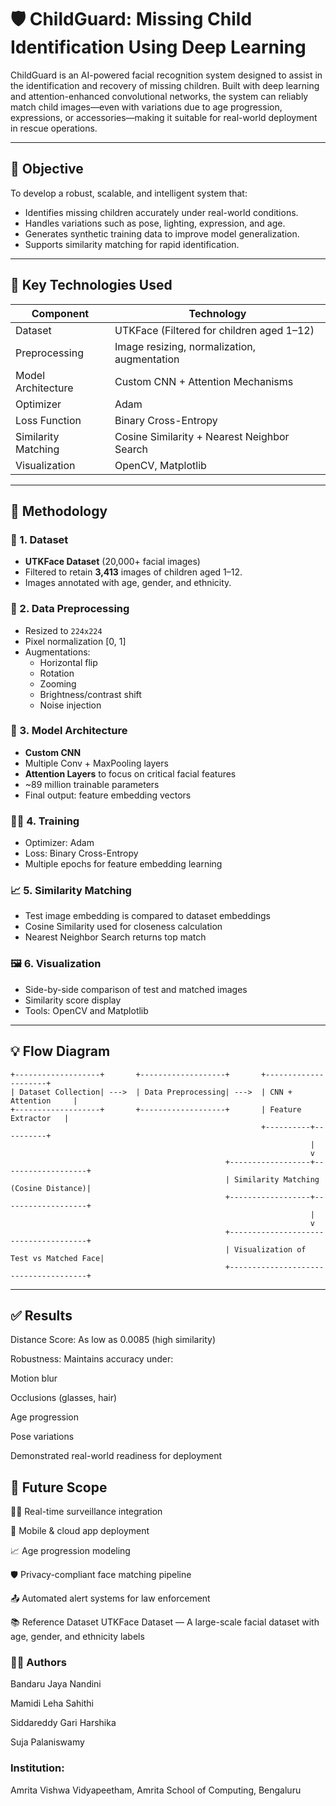 # 🛡️ ChildGuard: Missing Child Identification Using Deep Learning

ChildGuard is an AI-powered facial recognition system designed to assist in the identification and recovery of missing children. Built with deep learning and attention-enhanced convolutional networks, the system can reliably match child images—even with variations due to age progression, expressions, or accessories—making it suitable for real-world deployment in rescue operations.

---

## 🎯 Objective

To develop a robust, scalable, and intelligent system that:
- Identifies missing children accurately under real-world conditions.
- Handles variations such as pose, lighting, expression, and age.
- Generates synthetic training data to improve model generalization.
- Supports similarity matching for rapid identification.

---

## 🧠 Key Technologies Used

| Component            | Technology                                |
|---------------------|--------------------------------------------|
| Dataset             | UTKFace (Filtered for children aged 1–12)  |
| Preprocessing       | Image resizing, normalization, augmentation |
| Model Architecture  | Custom CNN + Attention Mechanisms          |
| Optimizer           | Adam                                        |
| Loss Function       | Binary Cross-Entropy                        |
| Similarity Matching | Cosine Similarity + Nearest Neighbor Search|
| Visualization       | OpenCV, Matplotlib                         |

---

## 🧩 Methodology

### 📁 1. Dataset
- **UTKFace Dataset** (20,000+ facial images)
- Filtered to retain **3,413** images of children aged 1–12.
- Images annotated with age, gender, and ethnicity.

### 🧼 2. Data Preprocessing
- Resized to `224x224`
- Pixel normalization [0, 1]
- Augmentations:
  - Horizontal flip
  - Rotation
  - Zooming
  - Brightness/contrast shift
  - Noise injection

### 🧠 3. Model Architecture
- **Custom CNN**
- Multiple Conv + MaxPooling layers
- **Attention Layers** to focus on critical facial features
- ~89 million trainable parameters
- Final output: feature embedding vectors

### 🏋️‍♂️ 4. Training
- Optimizer: Adam
- Loss: Binary Cross-Entropy
- Multiple epochs for feature embedding learning

### 📈 5. Similarity Matching
- Test image embedding is compared to dataset embeddings
- Cosine Similarity used for closeness calculation
- Nearest Neighbor Search returns top match

### 🖼️ 6. Visualization
- Side-by-side comparison of test and matched images
- Similarity score display
- Tools: OpenCV and Matplotlib

---

## 💡 Flow Diagram

```text
+-------------------+       +-------------------+       +---------------------+
| Dataset Collection| --->  | Data Preprocessing| --->  | CNN + Attention     |
+-------------------+       +-------------------+       | Feature Extractor   |
                                                        +----------+----------+
                                                                   |
                                                                   v
                                                +------------------+-------------------+
                                                | Similarity Matching (Cosine Distance)|
                                                +------------------+-------------------+
                                                                   |
                                                                   v
                                                +--------------------------------------+
                                                | Visualization of Test vs Matched Face|
                                                +--------------------------------------+
```

---

## ✅ Results
Distance Score: As low as 0.0085 (high similarity)

Robustness: Maintains accuracy under:

Motion blur

Occlusions (glasses, hair)

Age progression

Pose variations

Demonstrated real-world readiness for deployment

## 🔭 Future Scope
🕵️‍♂️ Real-time surveillance integration

📲 Mobile & cloud app deployment

📈 Age progression modeling

🛡️ Privacy-compliant face matching pipeline

📤 Automated alert systems for law enforcement

📚 Reference Dataset
UTKFace Dataset — A large-scale facial dataset with age, gender, and ethnicity labels

### 👩‍💻 Authors
Bandaru Jaya Nandini

Mamidi Leha Sahithi

Siddareddy Gari Harshika

Suja Palaniswamy

### Institution:
Amrita Vishwa Vidyapeetham, Amrita School of Computing, Bengaluru

